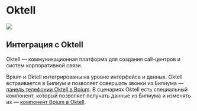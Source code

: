 # Oktell

![](../../.gitbook/assets/Oktell\_logo\_new.png)

## Интеграция с Oktell

Oktell — коммуникационная платформа для создания call-центров и систем корпоративной связи.

Bpium и Oktell интегрированы на уровне интерфейса и данных. Oktell встраивается в Бипиум и позволяет совершать звонки из Бипиума — [панель телефонии Oktell в Bpium](https://docs.bpium.ru/integration/cases/telephony/oktell/oktellpanel). В сценариях Oktell есть специальный компонент, который позволяет получать данные из Бипиума и изменять их — [компонент Bpium в Oktell](https://docs.bpium.ru/integration/cases/telephony/oktell/component).
